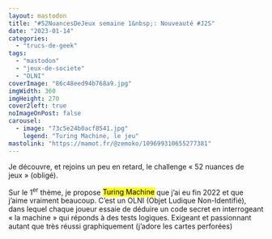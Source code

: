 ```yaml
---
layout: mastodon
title: "#52NuancesDeJeux semaine 1&nbsp;: Nouveauté #J2S"
date: "2023-01-14"
categories: 
  - "trucs-de-geek"
tags: 
  - "mastodon"
  - "jeux-de-societe"
  - "OLNI"
coverImage: "86c48eed94b768a9.jpg"
imgWidth: 360
imgHeight: 270
cover2left: true
noImageOnPost: false
carousel: 
  - image: "73c5e24b0acf8541.jpg"
    legend: "Turing Machine, le jeu"
mastolink: "https://mamot.fr/@zemoko/109699310655277381"
---
```


Je découvre, et rejoins un peu en retard, le challenge «&nbsp;52 nuances de jeux&nbsp;» (obligé).

Sur le 1<sup>er</sup>&nbsp;thème, je propose <mark lang="en">Turing Machine</mark> que j’ai eu fin 2022 et que j’aime vraiment beaucoup. C’est un <abbr>OLNI</abbr> (Objet Ludique Non-Identifié), dans lequel chaque joueur essaie de déduire un code secret en interrogeant « la machine » qui réponds à des tests logiques. Exigeant et passionnant autant que très réussi graphiquement (j’adore les cartes perforées)
